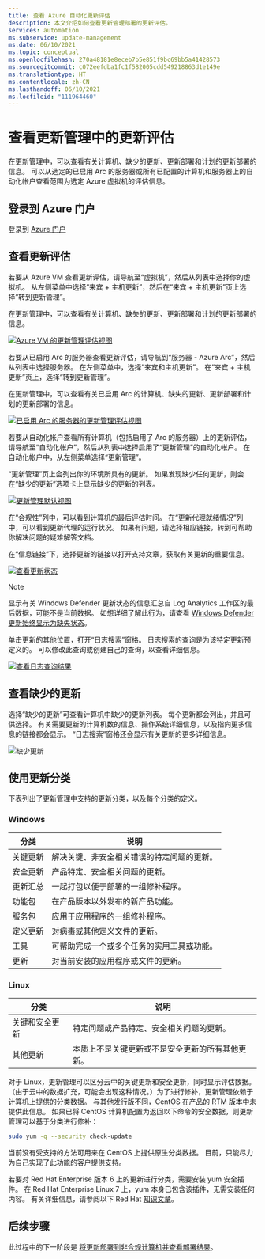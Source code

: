 ```yaml
---
title: 查看 Azure 自动化更新评估
description: 本文介绍如何查看更新管理部署的更新评估。
services: automation
ms.subservice: update-management
ms.date: 06/10/2021
ms.topic: conceptual
ms.openlocfilehash: 270a48181e8eceb7b5e851f9bc69bb5a41428573
ms.sourcegitcommit: c072eefdba1fc1f582005cdd549218863d1e149e
ms.translationtype: HT
ms.contentlocale: zh-CN
ms.lasthandoff: 06/10/2021
ms.locfileid: "111964460"
---
```

# <a name="view-update-assessments-in-update-management"></a>查看更新管理中的更新评估

在更新管理中，可以查看有关计算机、缺少的更新、更新部署和计划的更新部署的信息。 可以从选定的已启用 Arc 的服务器或所有已配置的计算机和服务器上的自动化帐户查看范围为选定 Azure 虚拟机的评估信息。

## <a name="sign-in-to-the-azure-portal"></a>登录到 Azure 门户

登录到 [Azure 门户](https://portal.azure.com)

## <a name="view-update-assessment"></a>查看更新评估

若要从 Azure VM 查看更新评估，请导航至“虚拟机”，然后从列表中选择你的虚拟机。 从左侧菜单中选择“来宾 + 主机更新”，然后在“来宾 + 主机更新”页上选择“转到更新管理”。

在更新管理中，可以查看有关计算机、缺失的更新、更新部署和计划的更新部署的信息。

[ ![Azure VM 的更新管理评估视图](./media/view-update-assessments/update-assessment-azure-vm.png)](./media/view-update-assessments/update-assessment-azure-vm-expanded.png#lightbox)

若要从已启用 Arc 的服务器查看更新评估，请导航到“服务器 - Azure Arc”，然后从列表中选择服务器。 在左侧菜单中，选择“来宾和主机更新”。 在“来宾 + 主机更新”页上，选择“转到更新管理”。

在更新管理中，可以查看有关已启用 Arc 的计算机、缺失的更新、更新部署和计划的更新部署的信息。

[ ![已启用 Arc 的服务器的更新管理评估视图](./media/view-update-assessments/update-assessment-arc-server.png)](./media/view-update-assessments/update-assessment-arc-server-expanded.png#lightbox)

若要从自动化帐户查看所有计算机（包括启用了 Arc 的服务器）上的更新评估，请导航至“自动化帐户”，然后从列表中选择启用了“更新管理”的自动化帐户。 在自动化帐户中，从左侧菜单选择“更新管理”。

“更新管理”页上会列出你的环境所具有的更新。 如果发现缺少任何更新，则会在“缺少的更新”选项卡上显示缺少的更新的列表。

[![更新管理默认视图](./media/overview/update-management-view.png)](./media/overview/update-management-view-expanded.png#lightbox)

在“合规性”列中，可以看到计算机的最后评估时间。 在“更新代理就绪情况”列中，可以看到更新代理的运行状况。 如果有问题，请选择相应链接，转到可帮助你解决问题的疑难解答文档。

在“信息链接”下，选择更新的链接以打开支持文章，获取有关更新的重要信息。

[![查看更新状态](./media/view-update-assessments/missing-updates.png)](./media/view-update-assessments/missing-updates-expanded.png#lightbox)

> [!NOTE]
> 显示有关 Windows Defender 更新状态的信息汇总自 Log Analytics 工作区的最后数据，可能不是当前数据。 如想详细了解此行为，请查看 [Windows Defender 更新始终显示为缺失状态](../troubleshoot/update-management.md#windows-defender-update-missing-status)。
 
单击更新的其他位置，打开“日志搜索”窗格。 日志搜索的查询是为该特定更新预定义的。 可以修改此查询或创建自己的查询，以查看详细信息。

[![查看日志查询结果](./media/view-update-assessments/logsearch-results.png)](./media/view-update-assessments/logsearch-results-expanded.png#lightbox)

## <a name="view-missing-updates"></a>查看缺少的更新

选择“缺少的更新”可查看计算机中缺少的更新列表。 每个更新都会列出，并且可供选择。 有关需要更新的计算机数的信息、操作系统详细信息，以及指向更多信息的链接都会显示。 “日志搜索”窗格还会显示有关更新的更多详细信息。

![缺少更新](./media/view-update-assessments/automation-view-update-assessments-missing-updates.png)

## <a name="work-with-update-classifications"></a>使用更新分类

下表列出了更新管理中支持的更新分类，以及每个分类的定义。

### <a name="windows"></a>Windows

|分类  |说明  |
|---------|---------|
|关键更新     | 解决关键、非安全相关错误的特定问题的更新。        |
|安全更新     | 产品特定、安全相关问题的更新。        |
|更新汇总     | 一起打包以便于部署的一组修补程序。        |
|功能包     | 在产品版本以外发布的新产品功能。        |
|服务包     | 应用于应用程序的一组修补程序。        |
|定义更新     | 对病毒或其他定义文件的更新。        |
|工具     | 可帮助完成一个或多个任务的实用工具或功能。        |
|更新     | 对当前安装的应用程序或文件的更新。        |

### <a name="linux"></a>Linux

|分类  |说明  |
|---------|---------|
|关键和安全更新     | 特定问题或产品特定、安全相关问题的更新。         |
|其他更新     | 本质上不是关键更新或不是安全更新的所有其他更新。        |

对于 Linux，更新管理可以区分云中的关键更新和安全更新，同时显示评估数据。 （由于云中的数据扩充，可能会出现这种情况。）为了进行修补，更新管理依赖于计算机上提供的分类数据。 与其他发行版不同，CentOS 在产品的 RTM 版本中未提供此信息。 如果已将 CentOS 计算机配置为返回以下命令的安全数据，则更新管理可以基于分类进行修补：

```bash
sudo yum -q --security check-update
```

当前没有受支持的方法可用来在 CentOS 上提供原生分类数据。 目前，只能尽力为自己实现了此功能的客户提供支持。

若要对 Red Hat Enterprise 版本 6 上的更新进行分类，需要安装 yum 安全插件。 在 Red Hat Enterprise Linux 7 上，yum 本身已包含该插件，无需安装任何内容。 有关详细信息，请参阅以下 Red Hat [知识文章](https://access.redhat.com/solutions/10021)。

## <a name="next-steps"></a>后续步骤

此过程中的下一阶段是 [将更新部署到非合规计算机并查看部署结果](deploy-updates.md)。
